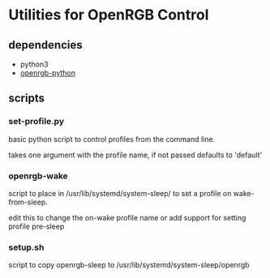 # Utilities for OpenRGB Control

## dependencies
* python3
* [openrgb-python](https://github.com/jath03/openrgb-python)

## scripts
### set-profile.py
basic python script to control profiles from the command line. 

takes one argument with the profile name, if not passed defaults to 'default'

### openrgb-wake
script to place in /usr/lib/systemd/system-sleep/ to set a profile on wake-from-sleep. 

edit this to change the on-wake profile name or add support for setting profile pre-sleep

### setup.sh
script to copy openrgb-sleep to /usr/lib/systemd/system-sleep/openrgb

